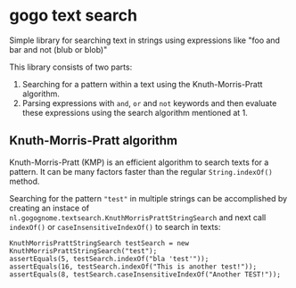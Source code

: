 # gogo text search
Simple library for searching text in strings using expressions like "foo and bar and not (blub or blob)"

This library consists of two parts:

1. Searching for a pattern within a text using the Knuth-Morris-Pratt algorithm.
2. Parsing expressions with `and`, `or` and `not` keywords and then evaluate these expressions using the search algorithm mentioned at 1.

## Knuth-Morris-Pratt algorithm
Knuth-Morris-Pratt (KMP) is an efficient algorithm to search texts for a pattern. It can be many factors faster than the regular `String.indexOf()` method.

Searching for the pattern `"test"` in multiple strings can be accomplished by creating an instace of `nl.gogognome.textsearch.KnuthMorrisPrattStringSearch`
and next call `indexOf()` or `caseInsensitiveIndexOf()` to search in texts:

    KnuthMorrisPrattStringSearch testSearch = new KnuthMorrisPrattStringSearch("test");
    assertEquals(5, testSearch.indexOf("bla 'test'"));
    assertEquals(16, testSearch.indexOf("This is another test!"));
    assertEquals(8, testSearch.caseInsensitiveIndexOf("Another TEST!"));

    
